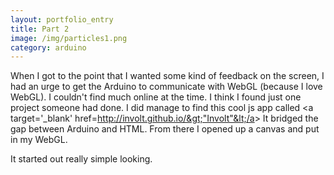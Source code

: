 ```yaml
---
layout: portfolio_entry
title: Part 2
image: /img/particles1.png
category: arduino
---
```


When I got to the point that I wanted some kind of feedback on the screen, I had an urge to get the Arduino to communicate with WebGL (because I love WebGL).  I couldn't find much online at the time. I think I found just one project someone had done.  I did manage to find this cool js app called &lt;a target='_blank' href=http://involt.github.io/&gt;"Involt"&lt;/a&gt; It bridged the gap between Arduino and HTML.  From there I opened up a canvas and put in my WebGL.

It started out really simple looking.
